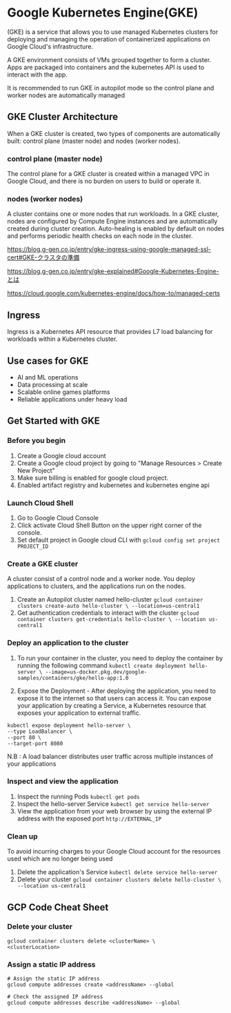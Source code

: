 # Google Kubernetes Engine(GKE)
(GKE) is a service that allows you to use managed Kubernetes clusters for deploying and managing the operation of containerized applications on Google Cloud's infrastructure.

A GKE environment consists of VMs grouped together to form a cluster. Apps are packaged into containers and the kubernetes API is used to interact with the app.

It is recommended to run GKE in autopilot mode so the control plane and worker nodes are automatically managed

## GKE Cluster Architecture
When a GKE cluster is created, two types of components are automatically built: control plane (master node) and nodes (worker nodes).

### control plane (master node)
The control plane for a GKE cluster is created within a managed VPC in Google Cloud, and there is no burden on users to build or operate it.

### nodes (worker nodes)
A cluster contains one or more nodes that run workloads.
In a GKE cluster, nodes are configured by Compute Engine instances and are automatically created during cluster creation.
Auto-healing is enabled by default on nodes and performs periodic health checks on each node in the cluster.

https://blog.g-gen.co.jp/entry/gke-ingress-using-google-managed-ssl-cert#GKE-クラスタの準備

https://blog.g-gen.co.jp/entry/gke-explained#Google-Kubernetes-Engine-とは

https://cloud.google.com/kubernetes-engine/docs/how-to/managed-certs

## Ingress
Ingress is a Kubernetes API resource that provides L7 load balancing for workloads within a Kubernetes cluster.

## Use cases for GKE
- AI and ML operations
- Data processing at scale
- Scalable online games platforms
- Reliable applications under heavy load

## Get Started with GKE
### Before you begin
1) Create a Google cloud account
2) Create a Google cloud project by going to "Manage Resources > Create New Project"
3) Make sure billing is enabled for google cloud project.
4) Enabled artifact registry and kubernetes and kubernetes engine api

### Launch Cloud Shell
1) Go to Google Cloud Console
2) Click activate Cloud Shell Button on the upper right corner of the console.
3) Set default project in Google cloud CLI with ```gcloud config set project PROJECT_ID```

### Create a GKE cluster
A cluster consist of a control node and a worker node. You deploy applications to clusters, and the applications run on the nodes.

1) Create an Autopilot cluster named hello-cluster  ```gcloud container clusters create-auto hello-cluster \
    --location=us-central1```
2) Get authentication credentials to interact with the cluster ``` gcloud container clusters get-credentials hello-cluster \
    --location us-central1 ```

### Deploy an application to the cluster
1) To run your container in the cluster, you need to deploy the container by running the following command ``` kubectl create deployment hello-server \
    --image=us-docker.pkg.dev/google-samples/containers/gke/hello-app:1.0 ```

2) Expose the Deployment - After deploying the application, you need to expose it to the internet so that users can access it.
You can expose your application by creating a Service, a Kubernetes resource that exposes your application to external traffic.

```
kubectl expose deployment hello-server \
--type LoadBalancer \
--port 80 \
--target-port 8080
```

N.B : A load balancer distributes user traffic across multiple instances of your applications

### Inspect and view the application
1) Inspect the running Pods ``` kubectl get pods ```
2) Inspect the hello-server Service ``` kubectl get service hello-server ```
3) View the application from your web browser by using the external IP address with the exposed port ``` http://EXTERNAL_IP ```

### Clean up
To avoid incurring charges to your Google Cloud account for the resources used which are no longer being used
1) Delete the application's Service ``` kubectl delete service hello-server ```
2) Delete your cluster ``` gcloud container clusters delete hello-cluster \
    --location us-central1 ```

## GCP Code Cheat Sheet
### Delete your cluster 
``` 
gcloud container clusters delete <clusterName> \
<clusterLocation>
```

### Assign a static IP address 
```
# Assign the static IP address
gcloud compute addresses create <addressName> --global

# Check the assigned IP address
gcloud compute addresses describe <addressName> --global
```
